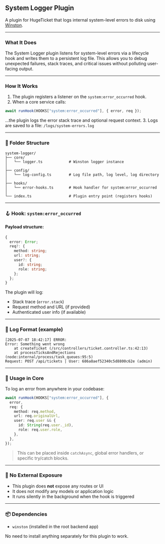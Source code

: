 ## System Logger Plugin

A plugin for HugeTicket that logs internal system-level errors to disk using [Winston](https://github.com/winstonjs/winston).

---

### What It Does

The System Logger plugin listens for system-level errors via a lifecycle hook and writes them to a persistent log file. This allows you to debug unexpected failures, stack traces, and critical issues without polluting user-facing output.

---

### How It Works

1. The plugin registers a listener on the `system:error_occurred` hook.
2. When a core service calls:

```ts
await runHook(HOOKS["system:error_occurred"], { error, req });
```

…the plugin logs the error stack trace and optional request context.
3\. Logs are saved to a file:
`/logs/system-errors.log`

---

### 📁 Folder Structure

```
system-logger/
├── core/
│   └── logger.ts            # Winston logger instance
│
├── config/
│   └── log-config.ts        # Log file path, log level, log directory
│
├── hooks/
│   └── error-hooks.ts       # Hook handler for system:error_occurred
│
└── index.ts                 # Plugin entry point (registers hooks)
```

---

### 🪝 Hook: `system:error_occurred`

#### Payload structure:

```ts
{
  error: Error;
  req?: {
    method: string;
    url: string;
    user?: {
      id: string;
      role: string;
    };
  };
}
```

The plugin will log:

* Stack trace (`error.stack`)
* Request method and URL (if provided)
* Authenticated user info (if available)

---

### 📝 Log Format (example)

```
[2025-07-07 18:42:17] ERROR:
Error: Something went wrong
    at createTicket (/src/controllers/ticket.controller.ts:42:13)
    at processTicksAndRejections (node:internal/process/task_queues:95:5)
Request: POST /api/tickets | User: 686a8aef52340c5d8800c62e (admin)
```

---

### 🚀 Usage in Core

To log an error from anywhere in your codebase:

```ts
await runHook(HOOKS["system:error_occurred"], {
  error,
  req: {
    method: req.method,
    url: req.originalUrl,
    user: req.user && {
      id: String(req.user._id),
      role: req.user.role,
    },
  },
});
```

> This can be placed inside `catchAsync`, global error handlers, or specific try/catch blocks.

---

### 🔐 No External Exposure

* This plugin does **not** expose any routes or UI
* It does not modify any models or application logic
* It runs silently in the background when the hook is triggered

---

### 📦 Dependencies

* `winston` (installed in the root backend app)

No need to install anything separately for this plugin to work.
